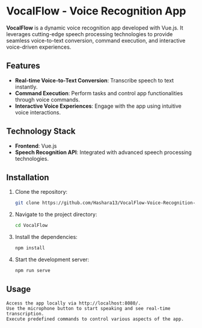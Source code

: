 # VocalFlow - Voice Recognition App

**VocalFlow** is a dynamic voice recognition app developed with Vue.js. It leverages cutting-edge speech processing technologies to provide seamless voice-to-text conversion, command execution, and interactive voice-driven experiences.

## Features

- **Real-time Voice-to-Text Conversion**: Transcribe speech to text instantly.
- **Command Execution**: Perform tasks and control app functionalities through voice commands.
- **Interactive Voice Experiences**: Engage with the app using intuitive voice interactions.

## Technology Stack

- **Frontend**: Vue.js
- **Speech Recognition API**: Integrated with advanced speech processing technologies.

## Installation

1. Clone the repository:
   ```bash
   git clone https://github.com/Hashara13/VocalFlow-Voice-Recognition-App.git

2. Navigate to the project directory:
   ```bash
   cd VocalFlow

3. Install the dependencies:
   ```bash
   npm install

4. Start the development server:
   ```bash
   npm run serve

## Usage

    Access the app locally via http://localhost:8080/.
    Use the microphone button to start speaking and see real-time transcription.
    Execute predefined commands to control various aspects of the app.